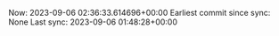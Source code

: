 Now: 2023-09-06 02:36:33.614696+00:00 Earliest commit since sync: None Last sync: 2023-09-06 01:48:28+00:00
